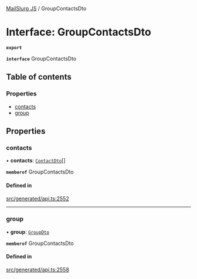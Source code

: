 [MailSlurp JS](../README.md) / GroupContactsDto

# Interface: GroupContactsDto

**`export`**

**`interface`** GroupContactsDto

## Table of contents

### Properties

- [contacts](GroupContactsDto.md#contacts)
- [group](GroupContactsDto.md#group)

## Properties

### contacts

• **contacts**: [`ContactDto`](ContactDto.md)[]

**`memberof`** GroupContactsDto

#### Defined in

[src/generated/api.ts:2552](https://github.com/mailslurp/mailslurp-client/blob/75eefbf/src/generated/api.ts#L2552)

___

### group

• **group**: [`GroupDto`](GroupDto.md)

**`memberof`** GroupContactsDto

#### Defined in

[src/generated/api.ts:2558](https://github.com/mailslurp/mailslurp-client/blob/75eefbf/src/generated/api.ts#L2558)
